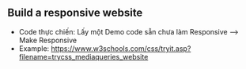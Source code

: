 ## Build a responsive website

- Code thực chiến: Lấy một Demo code sẵn chưa làm Responsive --> Make Responsive
- Example: <https://www.w3schools.com/css/tryit.asp?filename=trycss_mediaqueries_website>
